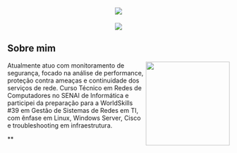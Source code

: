 <h1 align="center">
  <img src="https://capsule-render.vercel.app/api?type=waving&height=300&color=063970&text=Yuri%20Santini🌐&section=header&textBg=false&fontColor=FFFCFCFF&fontSize=85&animation=scaleIn">
</h1>

<p align="center">
  <img src="https://readme-typing-svg.herokuapp.com?font=Fira+Code&weight=600&duration=1000&pause=2000&color=FFFCFC&center=true&vCenter=true&width=435&lines=Network+Engineer%7CNetwork+Automation;SysAdmin;Monitoring%7CSOC">
</p>

## Sobre mim

<img align="right" height="190" src="https://images.pexels.com/photos/17489155/pexels-photo-17489155/free-photo-of-tecnologia-monitor-monitorar-dispositivo.jpeg?auto=compress&cs=tinysrgb&w=1260&h=750&dpr=2">

Atualmente atuo com monitoramento de segurança, focado na análise de performance, proteção contra ameaças e continuidade dos serviços de rede. Curso Técnico em 
Redes de Computadores no SENAI de Informática e participei da preparação para a WorldSkills #39 em Gestão de Sistemas de Redes em TI, com ênfase em Linux, 
Windows Server, Cisco e troubleshooting em infraestrutura.

**
